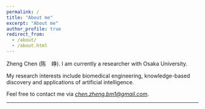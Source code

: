 ```yaml
---
permalink: /
title: "About me"
excerpt: "About me"
author_profile: true
redirect_from: 
  - /about/
  - /about.html
---
```


Zheng Chen (陈　峥). I am currently a researcher with Osaka University.

My research interests include biomedical engineering, knowledge-based discovery and applications of artificial intelligence.


Feel free to contact me via *chen.zheng.bm1@gmail.com*.

****
